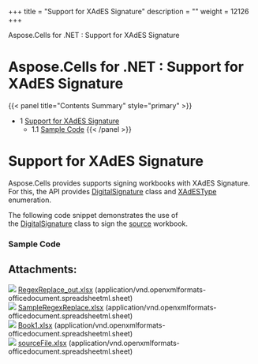 +++
title = "Support for XAdES Signature" 
description = "" 
weight = 12126 
+++

Aspose.Cells for .NET : Support for XAdES Signature  

# Aspose.Cells for .NET : Support for XAdES Signature


{{< panel title="Contents Summary" style="primary" >}}
*   1 [Support for XAdES Signature](#SupportforXAdESSignature-SupportforXAdESSignature)
    *   1.1 [Sample Code](#SupportforXAdESSignature-SampleCode)
{{< /panel >}}
 

# Support for XAdES Signature

Aspose.Cells provides supports signing workbooks with XAdES Signature. For this, the API provides [DigitalSignature](https://apireference.aspose.com/net/cells/aspose.cells.digitalsignatures/digitalsignature) class and [XAdESType](https://apireference.aspose.com/net/cells/aspose.cells.digitalsignatures/xadestype) enumeration.

The following code snippet demonstrates the use of the [DigitalSignature](https://apireference.aspose.com/net/cells/aspose.cells.digitalsignatures/digitalsignature) class to sign the [source](https://docs2.aspose.com/cells/net/attachments/101122954/101089323.xlsx) workbook.

### Sample Code

## Attachments:

![](https://docs2.aspose.com/cells/net/images/icons/bullet_blue.gif) [RegexReplace\_out.xlsx](https://docs2.aspose.com/cells/net/attachments/101122954/101089320.xlsx) (application/vnd.openxmlformats-officedocument.spreadsheetml.sheet)  
![](https://docs2.aspose.com/cells/net/images/icons/bullet_blue.gif) [SampleRegexReplace.xlsx](https://docs2.aspose.com/cells/net/attachments/101122954/101089321.xlsx) (application/vnd.openxmlformats-officedocument.spreadsheetml.sheet)  
![](https://docs2.aspose.com/cells/net/images/icons/bullet_blue.gif) [Book1.xlsx](https://docs2.aspose.com/cells/net/attachments/101122954/101089322.xlsx) (application/vnd.openxmlformats-officedocument.spreadsheetml.sheet)  
![](https://docs2.aspose.com/cells/net/images/icons/bullet_blue.gif) [sourceFile.xlsx](https://docs2.aspose.com/cells/net/attachments/101122954/101089323.xlsx) (application/vnd.openxmlformats-officedocument.spreadsheetml.sheet)  

